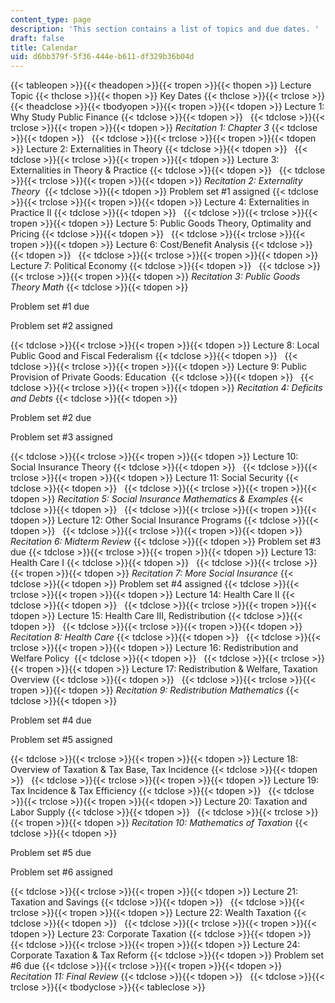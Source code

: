 ```yaml
---
content_type: page
description: 'This section contains a list of topics and due dates. '
draft: false
title: Calendar
uid: d6bb379f-5f36-444e-b611-df329b36b04d
---
```

{{< tableopen >}}{{< theadopen >}}{{< tropen >}}{{< thopen >}}
Lecture Topic
{{< thclose >}}{{< thopen >}}
Key Dates
{{< thclose >}}{{< trclose >}}{{< theadclose >}}{{< tbodyopen >}}{{< tropen >}}{{< tdopen >}}
Lecture 1: Why Study Public Finance
{{< tdclose >}}{{< tdopen >}}
 
{{< tdclose >}}{{< trclose >}}{{< tropen >}}{{< tdopen >}}
*Recitation 1: Chapter 3*
{{< tdclose >}}{{< tdopen >}}
 
{{< tdclose >}}{{< trclose >}}{{< tropen >}}{{< tdopen >}}
Lecture 2: Externalities in Theory
{{< tdclose >}}{{< tdopen >}}
 
{{< tdclose >}}{{< trclose >}}{{< tropen >}}{{< tdopen >}}
Lecture 3: Externalities in Theory & Practice
{{< tdclose >}}{{< tdopen >}}
 
{{< tdclose >}}{{< trclose >}}{{< tropen >}}{{< tdopen >}}
*Recitation 2: Externality Theory* 
{{< tdclose >}}{{< tdopen >}}
Problem set #1 assigned
{{< tdclose >}}{{< trclose >}}{{< tropen >}}{{< tdopen >}}
Lecture 4: Externalities in Practice II
{{< tdclose >}}{{< tdopen >}}
 
{{< tdclose >}}{{< trclose >}}{{< tropen >}}{{< tdopen >}}
Lecture 5: Public Goods Theory, Optimality and Pricing
{{< tdclose >}}{{< tdopen >}}
 
{{< tdclose >}}{{< trclose >}}{{< tropen >}}{{< tdopen >}}
Lecture 6: Cost/Benefit Analysis
{{< tdclose >}}{{< tdopen >}}
 
{{< tdclose >}}{{< trclose >}}{{< tropen >}}{{< tdopen >}}
Lecture 7: Political Economy
{{< tdclose >}}{{< tdopen >}}
 
{{< tdclose >}}{{< trclose >}}{{< tropen >}}{{< tdopen >}}
*Recitation 3: Public Goods Theory Math*
{{< tdclose >}}{{< tdopen >}}

Problem set #1 due

Problem set #2 assigned

{{< tdclose >}}{{< trclose >}}{{< tropen >}}{{< tdopen >}}
Lecture 8: Local Public Good and Fiscal Federalism
{{< tdclose >}}{{< tdopen >}}
 
{{< tdclose >}}{{< trclose >}}{{< tropen >}}{{< tdopen >}}
Lecture 9: Public Provision of Private Goods: Education 
{{< tdclose >}}{{< tdopen >}}
 
{{< tdclose >}}{{< trclose >}}{{< tropen >}}{{< tdopen >}}
*Recitation 4: Deficits and Debts*
{{< tdclose >}}{{< tdopen >}}

Problem set #2 due

Problem set #3 assigned

{{< tdclose >}}{{< trclose >}}{{< tropen >}}{{< tdopen >}}
Lecture 10: Social Insurance Theory
{{< tdclose >}}{{< tdopen >}}
 
{{< tdclose >}}{{< trclose >}}{{< tropen >}}{{< tdopen >}}
Lecture 11: Social Security
{{< tdclose >}}{{< tdopen >}}
 
{{< tdclose >}}{{< trclose >}}{{< tropen >}}{{< tdopen >}}
*Recitation 5: Social Insurance Mathematics & Examples*
{{< tdclose >}}{{< tdopen >}}
 
{{< tdclose >}}{{< trclose >}}{{< tropen >}}{{< tdopen >}}
Lecture 12: Other Social Insurance Programs
{{< tdclose >}}{{< tdopen >}}
 
{{< tdclose >}}{{< trclose >}}{{< tropen >}}{{< tdopen >}}
*Recitation 6: Midterm Review*
{{< tdclose >}}{{< tdopen >}}
Problem set #3 due
{{< tdclose >}}{{< trclose >}}{{< tropen >}}{{< tdopen >}}
Lecture 13: Health Care I
{{< tdclose >}}{{< tdopen >}}
 
{{< tdclose >}}{{< trclose >}}{{< tropen >}}{{< tdopen >}}
*Recitation 7: More Social Insurance*
{{< tdclose >}}{{< tdopen >}}
Problem set #4 assigned
{{< tdclose >}}{{< trclose >}}{{< tropen >}}{{< tdopen >}}
Lecture 14: Health Care II
{{< tdclose >}}{{< tdopen >}}
 
{{< tdclose >}}{{< trclose >}}{{< tropen >}}{{< tdopen >}}
Lecture 15: Health Care III, Redistribution
{{< tdclose >}}{{< tdopen >}}
 
{{< tdclose >}}{{< trclose >}}{{< tropen >}}{{< tdopen >}}
*Recitation 8: Health Care*
{{< tdclose >}}{{< tdopen >}}
 
{{< tdclose >}}{{< trclose >}}{{< tropen >}}{{< tdopen >}}
Lecture 16: Redistribution and Welfare Policy 
{{< tdclose >}}{{< tdopen >}}
 
{{< tdclose >}}{{< trclose >}}{{< tropen >}}{{< tdopen >}}
Lecture 17: Redistribution & Welfare, Taxation Overview
{{< tdclose >}}{{< tdopen >}}
 
{{< tdclose >}}{{< trclose >}}{{< tropen >}}{{< tdopen >}}
*Recitation 9: Redistribution Mathematics*
{{< tdclose >}}{{< tdopen >}}

Problem set #4 due

Problem set #5 assigned

{{< tdclose >}}{{< trclose >}}{{< tropen >}}{{< tdopen >}}
Lecture 18: Overview of Taxation & Tax Base, Tax Incidence
{{< tdclose >}}{{< tdopen >}}
 
{{< tdclose >}}{{< trclose >}}{{< tropen >}}{{< tdopen >}}
Lecture 19: Tax Incidence & Tax Efficiency
{{< tdclose >}}{{< tdopen >}}
 
{{< tdclose >}}{{< trclose >}}{{< tropen >}}{{< tdopen >}}
Lecture 20: Taxation and Labor Supply
{{< tdclose >}}{{< tdopen >}}
 
{{< tdclose >}}{{< trclose >}}{{< tropen >}}{{< tdopen >}}
*Recitation 10: Mathematics of Taxation*
{{< tdclose >}}{{< tdopen >}}

Problem set #5 due

Problem set #6 assigned

{{< tdclose >}}{{< trclose >}}{{< tropen >}}{{< tdopen >}}
Lecture 21: Taxation and Savings
{{< tdclose >}}{{< tdopen >}}
 
{{< tdclose >}}{{< trclose >}}{{< tropen >}}{{< tdopen >}}
Lecture 22: Wealth Taxation
{{< tdclose >}}{{< tdopen >}}
 
{{< tdclose >}}{{< trclose >}}{{< tropen >}}{{< tdopen >}}
Lecture 23: Corporate Taxation
{{< tdclose >}}{{< tdopen >}}
 
{{< tdclose >}}{{< trclose >}}{{< tropen >}}{{< tdopen >}}
Lecture 24: Corporate Taxation & Tax Reform
{{< tdclose >}}{{< tdopen >}}
Problem set #6 due
{{< tdclose >}}{{< trclose >}}{{< tropen >}}{{< tdopen >}}
*Recitation 11: Final Review*
{{< tdclose >}}{{< tdopen >}}
 
{{< tdclose >}}{{< trclose >}}{{< tbodyclose >}}{{< tableclose >}}